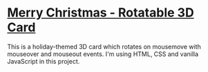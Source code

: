 # [Merry Christmas - Rotatable 3D Card](https://lana-20.github.io/happy-holidays-card-3d/)

This is a holiday-themed 3D card which rotates on mousemove with mouseover and mouseout events.
I'm using HTML, CSS and vanilla JavaScript in this project.
